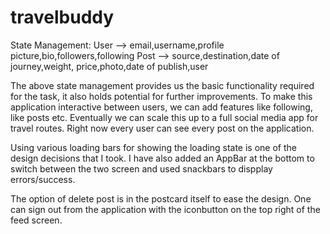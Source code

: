 # travelbuddy
State Management: 
User --> email,username,profile picture,bio,followers,following
Post --> source,destination,date of journey,weight, price,photo,date of publish,user

The above state management provides us the basic functionality required for the task, it also holds potential for further improvements. To make this application interactive between users, we can add features like following, like posts etc. Eventually we can scale this up to a full social media app for travel routes. Right now every user can see every post on the application.

Using various loading bars for showing the loading state is one of the design decisions that I took. I have also added an AppBar at the bottom to switch between the two screen and used snackbars to dispplay errors/success.

The option of delete post is in the postcard itself to ease the design. One can sign out from the application with the iconbutton on the top right of the feed screen.
